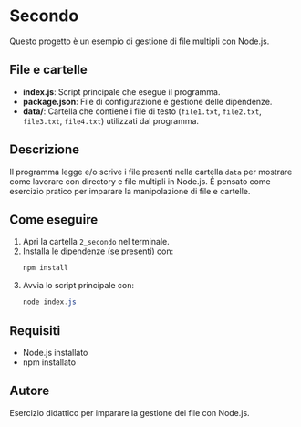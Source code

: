 # Secondo

Questo progetto è un esempio di gestione di file multipli con Node.js.

## File e cartelle
- **index.js**: Script principale che esegue il programma.
- **package.json**: File di configurazione e gestione delle dipendenze.
- **data/**: Cartella che contiene i file di testo (`file1.txt`, `file2.txt`, `file3.txt`, `file4.txt`) utilizzati dal programma.

## Descrizione
Il programma legge e/o scrive i file presenti nella cartella `data` per mostrare come lavorare con directory e file multipli in Node.js. È pensato come esercizio pratico per imparare la manipolazione di file e cartelle.

## Come eseguire
1. Apri la cartella `2_secondo` nel terminale.
2. Installa le dipendenze (se presenti) con:
   ```powershell
   npm install
   ```
3. Avvia lo script principale con:
   ```powershell
   node index.js
   ```

## Requisiti
- Node.js installato
- npm installato

## Autore
Esercizio didattico per imparare la gestione dei file con Node.js.
